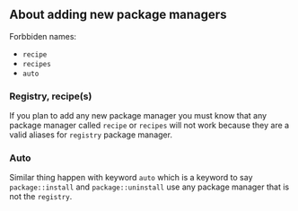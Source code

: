 ## About adding new package managers

Forbbiden names:
* `recipe`
* `recipes`
* `auto`

### Registry, recipe(s)
If you plan to add any new package manager you must know that any package manager called `recipe` or `recipes` will not work because they are a valid aliases for `registry` package manager.

### Auto
Similar thing happen with keyword `auto` which is a keyword to say `package::install` and `package::uninstall` use any package manager that is not the `registry`.
